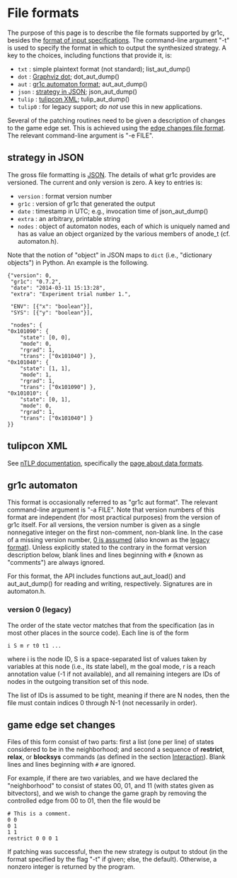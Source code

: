 File formats
============

The purpose of this page is to describe the file formats supported by gr1c,
besides the [format of input specifications](md_spc_format.html).  The
command-line argument "-t" is used to specify the format in which to output the
synthesized strategy.  A key to the choices, including functions that provide
it, is:

- `txt` : simple plaintext format (not standard); list_aut_dump()
- `dot` : [Graphviz dot](http://www.graphviz.org/); dot_aut_dump()
- `aut` : [gr1c automaton format](#gr1cautformat); aut_aut_dump()
- `json` : [strategy in JSON](#gr1cjson); json_aut_dump()
- `tulip` : [tulipcon XML](#tulipconxml); tulip_aut_dump()
- `tulip0` : for legacy support; *do not* use this in new applications.

Several of the patching routines need to be given a description of changes to
the game edge set.  This is achieved using the [edge changes file
format](#edgechangeset).  The relevant command-line argument is "-e FILE".


<h2 id="gr1cjson">strategy in JSON</h2>

The gross file formatting is [JSON](http://json.org/).  The details of what gr1c
provides are versioned.  The current and only version is zero.  A key to entries
is:

- `version` : format version number
- `gr1c` : version of gr1c that generated the output
- `date` : timestamp in UTC; e.g., invocation time of json_aut_dump()
- `extra` : an arbitrary, printable string
- `nodes` : object of automaton nodes, each of which is uniquely named and has
  as value an object organized by the various members of anode_t
  (cf. automaton.h).

Note that the notion of "object" in JSON maps to `dict` (i.e., "dictionary
objects") in Python.  An example is the following.

    {"version": 0,
     "gr1c": "0.7.2",
     "date": "2014-03-11 15:13:28",
     "extra": "Experiment trial number 1.",

     "ENV": [{"x": "boolean"}],
     "SYS": [{"y": "boolean"}],

     "nodes": {
    "0x101090": {
        "state": [0, 0],
        "mode": 0,
        "rgrad": 1,
        "trans": ["0x101040"] },
    "0x101040": {
        "state": [1, 1],
        "mode": 1,
        "rgrad": 1,
        "trans": ["0x101090"] },
    "0x101010": {
        "state": [0, 1],
        "mode": 0,
        "rgrad": 1,
        "trans": ["0x101040"] }
    }}


<h2 id="tulipconxml">tulipcon XML</h2>

See [nTLP documentation](http://slivingston.github.io/nTLP/doc/), specifically
the [page about data
formats](http://slivingston.github.io/nTLP/doc/data_formats.html#tulipcon-xml).


<h2 id="gr1cautformat">gr1c automaton</h2>

This format is occasionally referred to as "gr1c aut format".  The relevant
command-line argument is "-a FILE".  Note that version numbers of this format
are independent (for most practical purposes) from the version of gr1c itself.
For all versions, the version number is given as a single nonnegative integer on
the first non-comment, non-blank line.  In the case of a missing version number,
[0 is assumed](#gr1cautformatv0) (also known as the [legacy
format](#gr1cautformatv0)).  Unless explicitly stated to the contrary in the
format version description below, blank lines and lines beginning with ``#``
(known as "comments") are always ignored.

For this format, the API includes functions aut_aut_load() and aut_aut_dump()
for reading and writing, respectively.  Signatures are in automaton.h.

<h3 id="gr1cautformatv0">version 0 (legacy)</h2>

The order of the state vector matches that from the specification (as in most
other places in the source code).  Each line is of the form

    i S m r t0 t1 ...

where i is the node ID, S is a space-separated list of values taken by variables
at this node (i.e., its state label), m the goal mode, r is a reach annotation
value (-1 if not available), and all remaining integers are IDs of nodes in the
outgoing transition set of this node.

The list of IDs is assumed to be tight, meaning if there are N nodes, then the
file must contain indices 0 through N-1 (not necessarily in order).


<h2 id="edgechangeset">game edge set changes</h2>

Files of this form consist of two parts: first a list (one per line) of states
considered to be in the neighborhood; and second a sequence of **restrict**,
**relax**, or **blocksys** commands (as defined in the section
[Interaction](md_interaction.html)). Blank lines and lines beginning with ``#``
are ignored.

For example, if there are two variables, and we have declared the "neighborhood"
to consist of states 00, 01, and 11 (with states given as bitvectors), and we
wish to change the game graph by removing the controlled edge from 00 to 01,
then the file would be

    # This is a comment.
    0 0
    0 1
    1 1
    restrict 0 0 0 1

If patching was successful, then the new strategy is output to stdout (in the
format specified by the flag "-t" if given; else, the default). Otherwise, a
nonzero integer is returned by the program.
